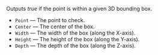 Outputs *true* if the point is within a given 3D bounding box. 

   - `Point` — The point to check. 
   - `Center` — The center of the box. 
   - `Width` — The width of the box (along the X-axis). 
   - `Height` — The height of the box (along the Y-axis). 
   - `Depth` — The depth of the box (along the Z-axis). 
